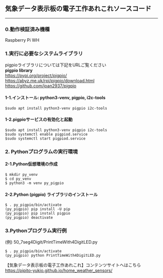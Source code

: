 ## 気象データ表示板の電子工作あれこれソースコード
---

### 0.動作検証済み機種

Raspberry Pi WH 

### 1.実行に必要なシステムライブラリ

pigpioライブラリについては下記をURLご覧ください  
**pigpio library**  
<https://pypi.org/project/pigpio/>  
<https://abyz.me.uk/rpi/pigpio/download.html>  
<https://github.com/joan2937/pigpio>

#### 1-1.インストール: python3-venv, **pigpio**, i2c-tools  

```shell
$sudo apt install python3-venv pigpio i2c-tools
```

#### 1-2.pigpioサービスの有効化と起動

```shell
$sudo apt install python3-venv pigpio i2c-tools
$sudo systemctl enable pigpiod.service
$sudo systemctl start pigpiod.service
```

### 2. Pythonプログラムの実行環境

#### 2-1.Python仮想環境の作成

```
$ mkdir py_venv
$ cd py_venv
$ python3 -m venv py_pigpio
```

#### 2-2.Python (**pigpio**) ライブラリのインストール
 
```shell
$ . py_pigpio/bin/activate
(py_pigpio) pip install -U pip
(py_pigpio) pip install pigpio
(py_pigpio) deactivate
```

### 3.Pythonプログラム実行例

(例) 50_7seg4Digit/PrintTimeWith4DigitLED.py
```shell
$ . py_pigpio/bin/activate
(py_pigpio) python PrintTimeWith4DigitLED.py
```

【気象データ表示板の電子工作あれこれ】コンテンツサイトへはこちら  
<https://pipito-yukio.github.io/home_weather_sensors/>
